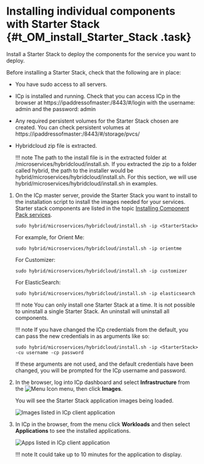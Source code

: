 # Installing individual components with Starter Stack {#t_OM_install_Starter_Stack .task}

Install a Starter Stack to deploy the components for the service you want to deploy.

Before installing a Starter Stack, check that the following are in place:

-   You have sudo access to all servers.
-   ICp is installed and running. Check that you can access ICp in the browser at https://ipaddressofmaster:/8443/\#/login with the username: admin and the password: admin
-   Any required persistent volumes for the Starter Stack chosen are created. You can check persistent volumes at https://ipaddressofmaster:/8443/\#/storage/pvcs/
-   Hybridcloud zip file is extracted.

    !!! note
    The path to the install file is in the extracted folder at /microservices/hybridcloud/install.sh. If you extracted the zip to a folder called hybrid, the path to the installer would be hybrid/microservices/hybridcloud/install.sh. For this section, we will use hybrid/microservices/hybridcloud/install.sh in examples.


1.  On the ICp master server, provide the Starter Stack you want to install to the installation script to install the images needed for your services. Starter stack components are listed in the topic [Installing Component Pack services](c_OM_install_starter_stacks.md).

    ```
    sudo hybrid/microservices/hybridcloud/install.sh -ip <StarterStack> 
    ```

    For example, for Orient Me:

    ```
    sudo hybrid/microservices/hybridcloud/install.sh -ip orientme
    
    ```

    For Customizer:

    ```
    sudo hybrid/microservices/hybridcloud/install.sh -ip customizer
    
    ```

    For ElasticSearch:

    ```
    sudo hybrid/microservices/hybridcloud/install.sh -ip elasticsearch
    
    ```

    !!! note
    You can only install one Starter Stack at a time. It is not possible to uninstall a single Starter Stack. An uninstall will uninstall all components.

    !!! note
    If you have changed the ICp credentials from the default, you can pass the new credentials in as arguments like so:

    ```
    sudo hybrid/microservices/hybridcloud/install.sh -ip <StarterStack> -cu username -cp password
    ```

    If these arguments are not used, and the default credentials have been changed, you will be prompted for the ICp username and password.

2.  In the browser, log into ICp dashboard and select **Infrastructure** from the ![Menu Icon](menuIcon.JPG) menu, then click **Images**.

    You will see the Starter Stack application images being loaded.

    ![Images listed in ICp client application](OM_images_ICp.png)

3.  In ICp in the browser, from the menu click **Workloads** and then select **Applications** to see the installed applications.

    ![Apps listed in ICp client application](appScreenShot.jpg)

    !!! note
    It could take up to 10 minutes for the application to display.


